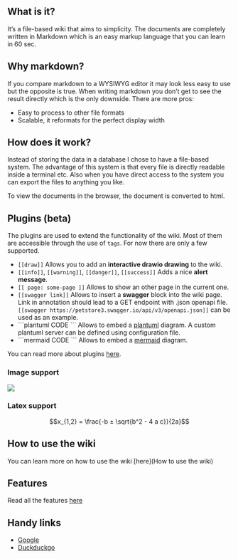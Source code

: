 ## What is it?
It’s a file-based wiki that aims to simplicity. The documents are completely written in Markdown which is an easy markup language that you can learn in 60 sec.

## Why markdown?
If you compare markdown to a WYSIWYG editor it may look less easy to use but the opposite is true. When writing markdown you don’t get to see the result directly which is the only downside. 
There are more pros:  

- Easy to process to other file formats  
- Scalable, it reformats for the perfect display width

## How does it work?
Instead of storing the data in a database I chose to have a file-based system. The advantage of this system is that every file is directly readable inside a terminal etc. Also when you have direct access to the system you can export the files to anything you like.

To view the documents in the browser, the document is converted to html.

## Plugins (beta)

The plugins are used to extend the functionality of the wiki. Most of them are accessible through the use of `tags`.
For now there are only a few supported.  

- `[[draw]]` Allows you to add an **interactive drawio drawing** to the wiki.  
- `[[info]]`, `[[warning]]`, `[[danger]]`, `[[success]]` Adds a nice **alert message**.
- `[[ page: some-page ]]` Allows to show an other page in the current one.
- `[[swagger link]]` Allows to insert a **swagger** block into the wiki page. Link in annotation should lead 
  to a GET endpoint with .json openapi file. `[[swagger https://petstore3.swagger.io/api/v3/openapi.json]]` 
  can be used as an example.
- \`\`\`plantuml CODE \`\`\` Allows to embed a [plantuml](https://plantuml.com) diagram. 
  A custom plantuml server can be defined using configuration file.    
- \`\`\`mermaid CODE \`\`\` Allows to embed a [mermaid](https://mermaid.js.org/intro/) diagram.     

You can read more about plugins [here](https://linbreux.github.io/wikmd/plugins.html).


### Image support
![](https://upload.wikimedia.org/wikipedia/commons/thumb/4/48/Markdown-mark.svg/208px-Markdown-mark.svg.png)

### Latex support

$$x_{1,2} = \frac{-b ± \sqrt{b^2 - 4 a c}}{2a}$$

## How to use the wiki
You can learn more on how to use the wiki [here](How to use the wiki)

## Features
Read all the features [here](Features)

## Handy links
- [Google](http://google.be)
- [Duckduckgo](http://duckduckgo.org)


